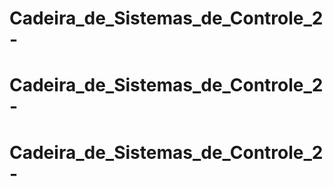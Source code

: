 # Cadeira_de_Sistemas_de_Controle_2-
# Cadeira_de_Sistemas_de_Controle_2-
# Cadeira_de_Sistemas_de_Controle_2-
